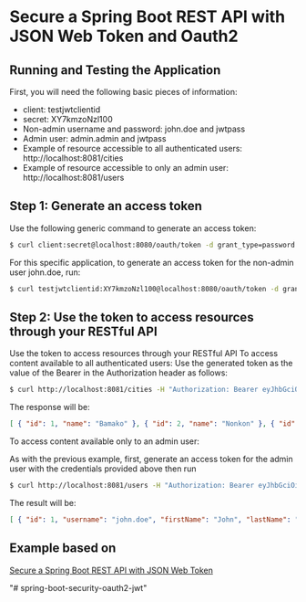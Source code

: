 # Secure a Spring Boot REST API with JSON Web Token and Oauth2

## Running and Testing the Application

First, you will need the following basic pieces of information:

* client: testjwtclientid
* secret: XY7kmzoNzl100
* Non-admin username and password: john.doe and jwtpass
* Admin user: admin.admin and jwtpass
* Example of resource accessible to all authenticated users: http://localhost:8081/cities
* Example of resource accessible to only an admin user: http://localhost:8081/users

## Step 1: Generate an access token

Use the following generic command to generate an access token:
```bash 
$ curl client:secret@localhost:8080/oauth/token -d grant_type=password -d username=user -d password=pwd
```

For this specific application, to generate an access token for the non-admin user john.doe, run: 
```bash
$ curl testjwtclientid:XY7kmzoNzl100@localhost:8080/oauth/token -d grant_type=password -d username=john.doe -d password=jwtpass
```

## Step 2: Use the token to access resources through your RESTful API

Use the token to access resources through your RESTful API
To access content available to all authenticated users:
Use the generated token as the value of the Bearer in the Authorization header as follows:
```bash 
$ curl http://localhost:8081/cities -H "Authorization: Bearer eyJhbGciOiJIUzI1NiIsInR5cCI6IkpXVCJ9.eyJhdWQiOlsidGVzdGp3dHJlc291cmNlaWQiXSwidXNlcl9uYW1lIjoiYWRtaW4uYWRtaW4iLCJzY29wZSI6WyJyZWFkIiwid3JpdGUiXSwiZXhwIjoxNDk0NDU0MjgyLCJhdXRob3JpdGllcyI6WyJTVEFOREFSRF9VU0VSIiwiQURNSU5fVVNFUiJdLCJqdGkiOiIwYmQ4ZTQ1MC03ZjVjLTQ5ZjMtOTFmMC01Nzc1YjdiY2MwMGYiLCJjbGllbnRfaWQiOiJ0ZXN0and0Y2xpZW50aWQifQ.rvEAa4dIz8hT8uxzfjkEJKG982Ree5PdUW17KtFyeec"
```

The response will be: 
```json
[ { "id": 1, "name": "Bamako" }, { "id": 2, "name": "Nonkon" }, { "id": 3, "name": "Houston" }, { "id": 4, "name": "Toronto" }, { "id": 5, "name": "New York" }, { "id": 6, "name": "Mopti" }, { "id": 7, "name": "Koulikoro" }, { "id": 8, "name": "Moscow" } ]
```

To access content available only to an admin user:

As with the previous example, first, generate an access token for the admin user with the credentials provided above then run
```bash 
$ curl http://localhost:8081/users -H "Authorization: Bearer eyJhbGciOiJIUzI1NiIsInR5cCI6IkpXVCJ9.eyJhdWQiOlsidGVzdGp3dHJlc291cmNlaWQiXSwidXNlcl9uYW1lIjoiYWRtaW4uYWRtaW4iLCJzY29wZSI6WyJyZWFkIiwid3JpdGUiXSwiZXhwIjoxNDk0NDU0OTIzLCJhdXRob3JpdGllcyI6WyJTVEFOREFSRF9VU0VSIiwiQURNSU5fVVNFUiJdLCJqdGkiOiIyMTAzMjRmMS05MTE0LTQ1NGEtODRmMy1hZjUzZmUxNzdjNzIiLCJjbGllbnRfaWQiOiJ0ZXN0and0Y2xpZW50aWQifQ.OuprVlyNnKuLkoQmP8shP38G3Hje91GBhu4E0HD2Fes"
```

The result will be: 
```json
[ { "id": 1, "username": "john.doe", "firstName": "John", "lastName": "Doe", "roles": [ { "id": 1, "roleName": "STANDARD_USER", "description": "Standard User - Has no admin rights" } ] }, { "id": 2, "username": "admin.admin", "firstName": "Admin", "lastName": "Admin", "roles": [ { "id": 1, "roleName": "STANDARD_USER", "description": "Standard User - Has no admin rights" }, { "id": 2, "roleName": "ADMIN_USER", "description": "Admin User - Has permission to perform admin tasks" } ] } ]
```

## Example based on
[Secure a Spring Boot REST API with JSON Web Token](https://medium.com/better-programming/secure-a-spring-boot-rest-api-with-json-web-token-reference-to-angular-integration-e57a25806c50)


"# spring-boot-security-oauth2-jwt" 
